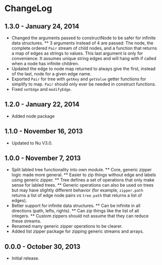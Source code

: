 # ChangeLog #

## 1.3.0 - January 24, 2014
* Changed the arguments passed to constructNode to be safer for infinite data
  structures.
** 3 arguments instead of 4 are passed: The node, the complete ordered `Pair` 
  stream of child nodes, and a function that returns a map of edges as strings
  to values. This last argument is only for convenience. It assumes unique string
  edges and will hang with if called when a node has infinite children.
* Updated the edge to node map returned to always give the first, instead of the
  last, node for a given edge name.
* Exported `Pair` for tree with `getKey` and `getValue` getter functions for
  simplify to map. `Pair` should only ever be needed in construct functions.
* Fixed `setEdge` and `modifyEdge`.

## 1.2.0 - January 22, 2014
* Added node package

## 1.1.0 - November 16, 2013
* Updated to Nu V3.0.

## 1.0.0 - November 7, 2013
* Split labled tree functionality into own module.
** Core, generic zipper logic made more general.
** Easier to zip things without edge and labels using generic zipper.
** Tree defines a set of operations that only make sense for labled trees.
** Generic operations can also be used on trees but may have slightly different
  behavior (for example, `zipper.path` returns a list of edge node pairs vs
  `tree.path` that returns a list of edges).
* Better support for infinite data structures.
** Can be infinite in all directions (path, lefts, rights).
** Can zip things like the list of all integers.
** Custom zippers should not assume that they can reduce these streams.
* Renamed many generic zipper operations to be clearer.
* Added list zipper package for zipping generic streams and arrays.

## 0.0.0 - October 30, 2013
* Initial release.